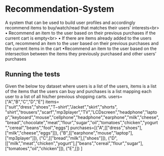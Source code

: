 # Recommendation-System
A system that can be used to build user profiles and accordingly recommend items to buy/watch/read that matches their users’ interests<br\>
• Recommend an item to the user based on their previous purchases if the current cart is empty<br\>
• If there are items already added to the users cart, recommend an item to the user based on their previous purchases and the current items in the cart
•Recommend an item to the user based on the intersection between the items they previously purchased and other users’ purchases
## Running the tests
Given the below toy dataset where users is a list of the users, items is a list of the items that the users can buy and purchases is a list  mapping each user to a list of all his/her previous shopping carts.
users=["A","B","C","D","E"]
items=["suit","dress","shoes","T−shirt","Jacket","skirt","shorts",
"shirt","trousers","scarf","mp3player","TV","LCDscreen","headphone","laptop","keyboard","mouse","cellphone","headphone","earphone","milk","cheese","bread","chocolate","meat","flour","sugar","oil","tomatoes","chicken","yogurt","cereal","beans","fool","eggs"]
purchases=[("A",[["dress","shoes"],["milk","cheese","eggs"]]),
("B",[["earphone","mouse","laptop"],["mp3player"]]),
("C",[["bread","milk"],["shoes"]]),
("D",[["milk","meat","chicken","yogurt"],["beans","cereal","flour","sugar"],["tomatoes","oil","chicken"]]),
("E",[])
]
